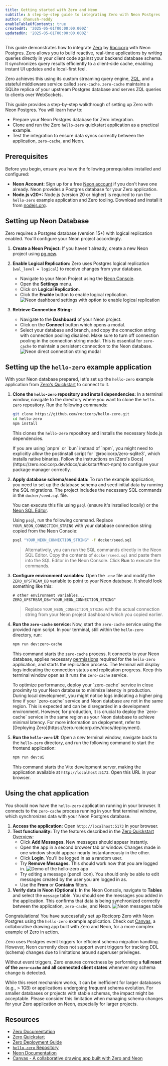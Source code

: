```yaml
---
title: Getting started with Zero and Neon
subtitle: A step-by-step guide to integrating Zero with Neon Postgres
author: dhanush-reddy
enableTableOfContents: true
createdAt: '2025-05-01T00:00:00.000Z'
updatedOn: '2025-05-01T00:00:00.000Z'
---
```


This guide demonstrates how to integrate [Zero](https://zero.rocicorp.dev/) by [Rocicorp](https://rocicorp.dev/) with Neon Postgres. Zero allows you to build reactive, real-time applications by writing queries directly in your client code against your backend database schema. It synchronizes query results efficiently to a client-side cache, enabling instant UI updates and a local-first feel.

Zero achieves this using its custom streaming query engine, [ZQL](https://zero.rocicorp.dev/docs/reading-data), and a stateful middleware service called `zero-cache`. `zero-cache` maintains a SQLite replica of your upstream Postgres database and serves ZQL queries to clients over WebSockets.

This guide provides a step-by-step walkthrough of setting up Zero with Neon Postgres. You will learn how to:

- Prepare your Neon Postgres database for Zero integration.
- Clone and run the Zero `hello-zero` quickstart application as a practical example.
- Test the integration to ensure data syncs correctly between the application, `zero-cache`, and Neon.

## Prerequisites

Before you begin, ensure you have the following prerequisites installed and configured:

- **Neon Account:** Sign up for a free [Neon account](https://console.neon.tech/signup) if you don't have one already. Neon provides a Postgres database for your Zero application.
- **Node.js v20+:** Node.js (version 20 or higher) is required to run the `hello-zero` example application and Zero tooling. Download and install it from [nodejs.org](https://nodejs.org).

## Setting up Neon Database

Zero requires a Postgres database (version 15+) with logical replication enabled. You'll configure your Neon project accordingly.

1.  **Create a Neon Project:** If you haven't already, create a new Neon project using [pg.new](https://pg.new).
2.  **Enable Logical Replication:** Zero uses Postgres logical replication (`wal_level = logical`) to receive changes from your database.

    - Navigate to your Neon Project using the [Neon Console](https://console.neon.tech/).
    - Open the **Settings** menu.
    - Click on **Logical Replication**.
    - Click the **Enable** button to enable logical replication.
      ![Neon dashboard settings with option to enable logical replication](/docs/guides/neon-console-settings-logical-replication.png)

3.  **Retrieve Connection String:**
    - Navigate to the **Dashboard** of your Neon project.
    - Click on the **Connect** button which opens a modal.
    - Select your database and branch, and copy the connection string with connection pooling disabled.
      <Admonition type="important">
      Make sure to turn off connection pooling in the connection string modal. This is essential for `zero-cache` to maintain a persistent connection to the Neon database.
      </Admonition>
      ![Neon direct connection string modal](/docs/guides/neon-console-direct-connection-string.png)

## Setting up the `hello-zero` example application

With your Neon database prepared, let's set up the `hello-zero` example application from [Zero's Quickstart](https://zero.rocicorp.dev/docs/quickstart) to connect to it.

1.  **Clone the `hello-zero` repository and install dependencies:**
    In a terminal window, navigate to the directory where you want to clone the `hello-zero` repository. Run the following commands:

    ```bash
    git clone https://github.com/rocicorp/hello-zero.git
    cd hello-zero
    npm install
    ```
    This clones the `hello-zero` repository and installs the necessary Node.js dependencies.

    <Admonition type="note" title="Using non-npm package managers?">
    If you are using `pnpm` or `bun` instead of `npm`, you might need to explicitly allow the postinstall script for `@rocicorp/zero-sqlite3`, which installs native binaries. Follow the instructions on [Zero's Docs](https://zero.rocicorp.dev/docs/quickstart#not-npm) to configure your package manager correctly.
    </Admonition>

2.  **Apply database schema/seed data:**
    To run the example application, you need to set up the database schema and seed initial data by running the SQL migrations. The project includes the necessary SQL commands in the `docker/seed.sql` file.

    You can execute this file using `psql` (ensure it's installed locally) or the [Neon SQL Editor](/docs/get-started-with-neon/query-with-neon-sql-editor).

    Using `psql`, run the following command. Replace `YOUR_NEON_CONNECTION_STRING` with your database connection string copied from the Neon Console:

    ```bash
    psql "YOUR_NEON_CONNECTION_STRING" -f docker/seed.sql
    ```

    > Alternatively, you can run the SQL commands directly in the Neon SQL Editor. Copy the contents of `docker/seed.sql` and paste them into the SQL Editor in the Neon Console. Click **Run** to execute the commands.

3.  **Configure environment variables:**
    Open the `.env` file and modify the `ZERO_UPSTREAM_DB` variable to point to your Neon database. It should look something like this:

    ```env
    # other environment variables...
    ZERO_UPSTREAM_DB="YOUR_NEON_CONNECTION_STRING"
    ```
    > Replace `YOUR_NEON_CONNECTION_STRING` with the actual connection string from your Neon project dashboard which you copied earlier.

4.  **Run the `zero-cache` service:**
    Now, start the `zero-cache` service using the provided npm script. In your terminal, still within the `hello-zero` directory, run:

    ```bash
    npm run dev:zero-cache
    ```
    This command starts the `zero-cache` process. It connects to your Neon database, applies necessary [permissions](https://zero.rocicorp.dev/docs/permissions) required for the `hello-zero` application, and starts the replication process. The terminal will display logs indicating the connection status and replication progress. Keep this terminal window open as it runs the `zero-cache` service.

    <Admonition type="tip" title="Topology">
    To optimize performance, deploy your `zero-cache` service in close proximity to your Neon database to minimize latency in production. During local development, you might notice logs indicating a higher ping time if your `zero-cache` service and Neon database are not in the same region. This is expected and can be disregarded in a development environment. However, for production, it is crucial to deploy the `zero-cache` service in the same region as your Neon database to achieve minimal latency. For more information on deployment, refer to [Deploying Zero](https://zero.rocicorp.dev/docs/deployment).
    </Admonition>

5.  **Run the `hello-zero` UI:**
    Open a *new* terminal window, navigate back to the `hello-zero` directory, and run the following command to start the frontend application:
    ```bash
    npm run dev:ui
    ```
    This command starts the Vite development server, making the application available at `http://localhost:5173`. Open this URL in your browser.

## Using the chat application

You should now have the `hello-zero` application running in your browser. It connects to the `zero-cache` process running in your first terminal window, which synchronizes data with your Neon Postgres database.

1.  **Access the application:** Open `http://localhost:5173` in your browser.
2.  **Test functionality:** Try the features described in the [Zero Quickstart Overview](https://zero.rocicorp.dev/docs/quickstart#quick-overview):
    *   Click **Add Messages**. New messages should appear instantly.
    *   Open the app in a second browser tab or window. Changes made in one window should appear nearly instantaneously in the other.
    *   Click **Login**. You'll be logged in as a random user.
    *   Try **Remove Messages**. This should work now that you are logged in.
        ![Demo of the hello-zero app](/docs/guides/hello-zero-demo.gif)
    *   Try editing a message (pencil icon). You should only be able to edit messages created by the user you are logged in as.
    *   Use the **From** or **Contains** filters.
3.  **Verify data in Neon (Optional):** In the Neon Console, navigate to **Tables** and select the `message` table. You should see the messages you added in the application. This confirms that data is being synchronized correctly between the application, `zero-cache`, and Neon.
    ![Neon messages table](/docs/guides/zero-message-table.png)

Congratulations! You have successfully set up Rocicorp Zero with Neon Postgres using the `hello-zero` example application. Check out [Canvas](https://github.com/neondatabase-labs/canvas), a collaborative drawing app built with Zero and Neon, for a more complex example of Zero in action.

<Admonition type="note" title="Schema Changes">
Zero uses Postgres event triggers for efficient schema migration handling. However, Neon currently does not support event triggers for tracking DDL (schema) changes due to limitations around superuser privileges.

Without event triggers, Zero ensures correctness by performing a **full reset of the `zero-cache` and all connected client states** whenever *any* schema change is detected.

While this reset mechanism works, it can be inefficient for larger databases (e.g., > 1GB) or applications undergoing frequent schema evolution. For smaller databases or projects with stable schemas, the impact might be acceptable. Please consider this limitation when managing schema changes for your Zero application on Neon, especially for larger projects.
</Admonition>

## Resources

- [Zero Documentation](https://zero.rocicorp.dev/docs)
- [Zero Quickstart](https://zero.rocicorp.dev/docs/quickstart)
- [Zero Deployment Guide](https://zero.rocicorp.dev/docs/deployment)
- [`hello-zero` Repository](https://github.com/rocicorp/hello-zero)
- [Neon Documentation](/docs)
- [Canvas - A collaborative drawing app built with Zero and Neon](https://github.com/neondatabase-labs/canvas)

<NeedHelp/>
